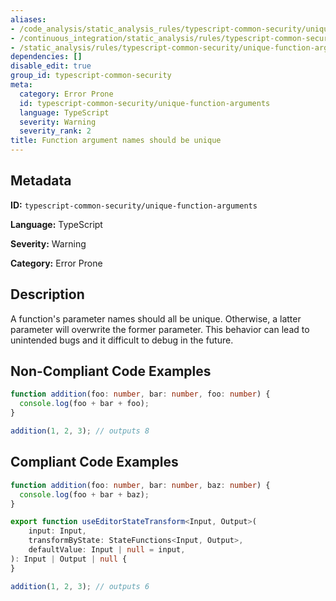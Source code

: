 ```yaml
---
aliases:
- /code_analysis/static_analysis_rules/typescript-common-security/unique-function-arguments
- /continuous_integration/static_analysis/rules/typescript-common-security/unique-function-arguments
- /static_analysis/rules/typescript-common-security/unique-function-arguments
dependencies: []
disable_edit: true
group_id: typescript-common-security
meta:
  category: Error Prone
  id: typescript-common-security/unique-function-arguments
  language: TypeScript
  severity: Warning
  severity_rank: 2
title: Function argument names should be unique
---
```

<!--  SOURCED FROM https://github.com/DataDog/datadog-static-analyzer-rule-docs -->


## Metadata
**ID:** `typescript-common-security/unique-function-arguments`

**Language:** TypeScript

**Severity:** Warning

**Category:** Error Prone

## Description
A function's parameter names should all be unique. Otherwise, a latter parameter will overwrite the former parameter. This behavior can lead to unintended bugs and it difficult to debug in the future.

## Non-Compliant Code Examples
```typescript
function addition(foo: number, bar: number, foo: number) {
  console.log(foo + bar + foo);
}

addition(1, 2, 3); // outputs 8
```

## Compliant Code Examples
```typescript
function addition(foo: number, bar: number, baz: number) {
  console.log(foo + bar + baz);
}

export function useEditorStateTransform<Input, Output>(
    input: Input,
    transformByState: StateFunctions<Input, Output>,
    defaultValue: Input | null = input,
): Input | Output | null {
}

addition(1, 2, 3); // outputs 6
```
